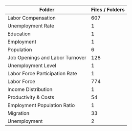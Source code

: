 | Folder                          |   Files / Folders |
|---------------------------------|-------------------|
| Labor Compensation              |               607 |
| Unemployment Rate               |                 1 |
| Education                       |                 1 |
| Employment                      |                 1 |
| Population                      |                 6 |
| Job Openings and Labor Turnover |               128 |
| Unemployment Level              |                 1 |
| Labor Force Participation Rate  |                 1 |
| Labor Force                     |               774 |
| Income Distribution             |                 1 |
| Productivity & Costs            |                54 |
| Employment Population Ratio     |                 1 |
| Migration                       |                33 |
| Unemployment                    |                 2 |